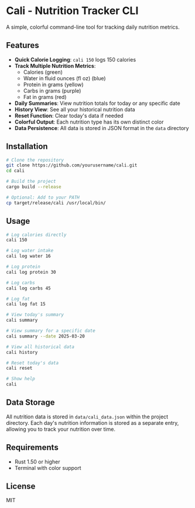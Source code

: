 # Cali - Nutrition Tracker CLI

A simple, colorful command-line tool for tracking daily nutrition metrics.

## Features

- **Quick Calorie Logging**: `cali 150` logs 150 calories
- **Track Multiple Nutrition Metrics**:
  - Calories (green)
  - Water in fluid ounces (fl oz) (blue)
  - Protein in grams (yellow)
  - Carbs in grams (purple)
  - Fat in grams (red)
- **Daily Summaries**: View nutrition totals for today or any specific date
- **History View**: See all your historical nutrition data
- **Reset Function**: Clear today's data if needed
- **Colorful Output**: Each nutrition type has its own distinct color
- **Data Persistence**: All data is stored in JSON format in the `data` directory

## Installation

```bash
# Clone the repository
git clone https://github.com/yourusername/cali.git
cd cali

# Build the project
cargo build --release

# Optional: Add to your PATH
cp target/release/cali /usr/local/bin/
```

## Usage

```bash
# Log calories directly
cali 150

# Log water intake
cali log water 16

# Log protein
cali log protein 30

# Log carbs
cali log carbs 45

# Log fat
cali log fat 15

# View today's summary
cali summary

# View summary for a specific date
cali summary --date 2025-03-20

# View all historical data
cali history

# Reset today's data
cali reset

# Show help
cali
```

## Data Storage

All nutrition data is stored in `data/cali_data.json` within the project directory. Each day's nutrition information is stored as a separate entry, allowing you to track your nutrition over time.

## Requirements

- Rust 1.50 or higher
- Terminal with color support

## License

MIT
